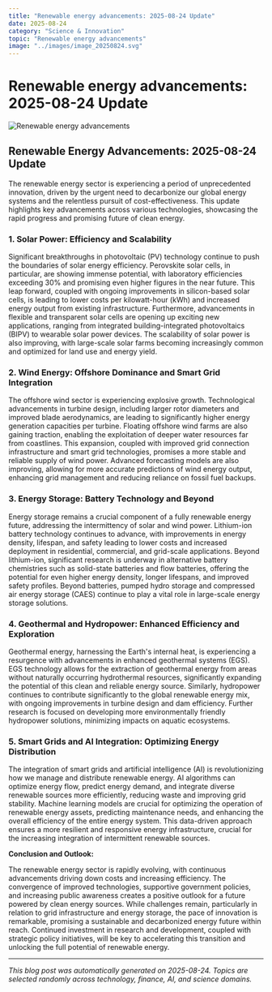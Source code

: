 ```yaml
---
title: "Renewable energy advancements: 2025-08-24 Update"
date: 2025-08-24
category: "Science & Innovation"
topic: "Renewable energy advancements"
image: "../images/image_20250824.svg"
---
```


# Renewable energy advancements: 2025-08-24 Update

![Renewable energy advancements](../images/image_20250824.svg)

## Renewable Energy Advancements: 2025-08-24 Update

The renewable energy sector is experiencing a period of unprecedented innovation, driven by the urgent need to decarbonize our global energy systems and the relentless pursuit of cost-effectiveness. This update highlights key advancements across various technologies, showcasing the rapid progress and promising future of clean energy.

### 1. Solar Power: Efficiency and Scalability

Significant breakthroughs in photovoltaic (PV) technology continue to push the boundaries of solar energy efficiency.  Perovskite solar cells, in particular, are showing immense potential, with laboratory efficiencies exceeding 30% and promising even higher figures in the near future.  This leap forward, coupled with ongoing improvements in silicon-based solar cells, is leading to lower costs per kilowatt-hour (kWh) and increased energy output from existing infrastructure.  Furthermore, advancements in flexible and transparent solar cells are opening up exciting new applications, ranging from integrated building-integrated photovoltaics (BIPV) to wearable solar power devices. The scalability of solar power is also improving, with large-scale solar farms becoming increasingly common and optimized for land use and energy yield.

### 2. Wind Energy: Offshore Dominance and Smart Grid Integration

The offshore wind sector is experiencing explosive growth.  Technological advancements in turbine design, including larger rotor diameters and improved blade aerodynamics, are leading to significantly higher energy generation capacities per turbine.  Floating offshore wind farms are also gaining traction, enabling the exploitation of deeper water resources far from coastlines. This expansion, coupled with improved grid connection infrastructure and smart grid technologies, promises a more stable and reliable supply of wind power. Advanced forecasting models are also improving, allowing for more accurate predictions of wind energy output, enhancing grid management and reducing reliance on fossil fuel backups.

### 3. Energy Storage: Battery Technology and Beyond

Energy storage remains a crucial component of a fully renewable energy future, addressing the intermittency of solar and wind power.  Lithium-ion battery technology continues to advance, with improvements in energy density, lifespan, and safety leading to lower costs and increased deployment in residential, commercial, and grid-scale applications.  Beyond lithium-ion, significant research is underway in alternative battery chemistries such as solid-state batteries and flow batteries, offering the potential for even higher energy density, longer lifespans, and improved safety profiles.  Beyond batteries, pumped hydro storage and compressed air energy storage (CAES) continue to play a vital role in large-scale energy storage solutions.

### 4. Geothermal and Hydropower: Enhanced Efficiency and Exploration

Geothermal energy, harnessing the Earth's internal heat, is experiencing a resurgence with advancements in enhanced geothermal systems (EGS).  EGS technology allows for the extraction of geothermal energy from areas without naturally occurring hydrothermal resources, significantly expanding the potential of this clean and reliable energy source.  Similarly, hydropower continues to contribute significantly to the global renewable energy mix, with ongoing improvements in turbine design and dam efficiency.  Further research is focused on developing more environmentally friendly hydropower solutions, minimizing impacts on aquatic ecosystems.

### 5. Smart Grids and AI Integration: Optimizing Energy Distribution

The integration of smart grids and artificial intelligence (AI) is revolutionizing how we manage and distribute renewable energy.  AI algorithms can optimize energy flow, predict energy demand, and integrate diverse renewable sources more efficiently, reducing waste and improving grid stability.  Machine learning models are crucial for optimizing the operation of renewable energy assets, predicting maintenance needs, and enhancing the overall efficiency of the entire energy system.  This data-driven approach ensures a more resilient and responsive energy infrastructure, crucial for the increasing integration of intermittent renewable sources.


**Conclusion and Outlook:**

The renewable energy sector is rapidly evolving, with continuous advancements driving down costs and increasing efficiency.  The convergence of improved technologies, supportive government policies, and increasing public awareness creates a positive outlook for a future powered by clean energy sources.  While challenges remain, particularly in relation to grid infrastructure and energy storage, the pace of innovation is remarkable, promising a sustainable and decarbonized energy future within reach.  Continued investment in research and development, coupled with strategic policy initiatives, will be key to accelerating this transition and unlocking the full potential of renewable energy.


---
*This blog post was automatically generated on 2025-08-24. Topics are selected randomly across technology, finance, AI, and science domains.*
